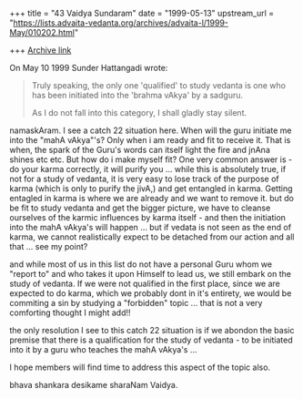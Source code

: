 +++
title = "43 Vaidya Sundaram"
date = "1999-05-13"
upstream_url = "https://lists.advaita-vedanta.org/archives/advaita-l/1999-May/010202.html"

+++
[Archive link](https://lists.advaita-vedanta.org/archives/advaita-l/1999-May/010202.html)

On May 10 1999 Sunder Hattangadi wrote:

> Truly speaking, the only one 'qualified' to study vedanta is one who has
> been initiated into the 'brahma vAkya' by a sadguru.
>
> As I do not fall into this category, I shall gladly stay silent.

namaskAram.
 I see a catch 22 situation here. When will the guru initiate me into the "mahA
vAkya"'s? Only when i am ready and fit to receive it. That is when, the spark of
the Guru's words can itself light the fire and jnAna shines etc etc. But how do
i make myself fit? One very common answer is - do your karma correctly, it will
purify you ... while this is absolutely true, if not for a study of vedanta, it
is very easy to lose track of the purpose of karma (which is only to purify the
jivA,) and get entangled in karma.  Getting entagled in karma is where we are
already and we want to remove it. but do be fit to study vedanta and get the
bigger picture, we have to cleanse ourselves of the karmic influences by karma
itself - and then the initiation into the mahA vAkya's will happen ... but if
vedata is not seen as the end of karma, we cannot realistically expect to be
detached from our action and all that ... see my point?

 and while most of us in this list do not have a personal Guru whom we "report
to" and who takes it upon Himself to lead us, we still embark on the study of
vedanta. If we were not qualified in the first place, since we are expected to
do karma, which we probably dont in it's entirety, we would be commiting a sin
by studying a "forbidden" topic ... that is not a very comforting thought I
might add!!

 the only resolution I see to this catch 22 situation is if we abondon the basic
premise that there is a qualification for the study of vedanta  -  to be
initiated into it by a guru who teaches the mahA vAkya's ...

 I hope members will find time to address this aspect of the topic also.

bhava shankara desikame sharaNam
Vaidya.


